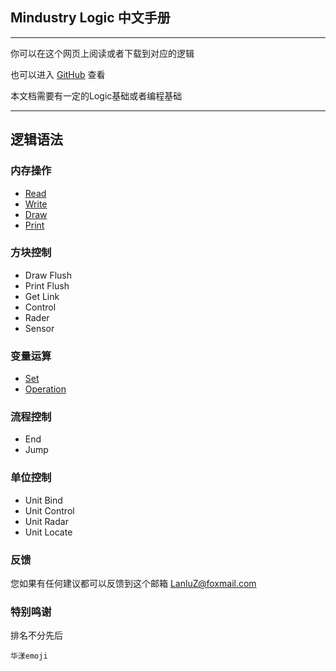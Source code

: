 ## Mindustry Logic 中文手册

---

你可以在这个网页上阅读或者下载到对应的逻辑

也可以进入 [GitHub](https://github.com/LanluZ/Mindustry-guide) 查看

本文档需要有一定的Logic基础或者编程基础

---
## 逻辑语法

### 内存操作

- [Read](https://lanluz.github.io/Mindustry-guide/Guide/read.md)
- [Write](https://lanluz.github.io/Mindustry-guide/Guide/write.md)
- [Draw](https://lanluz.github.io/Mindustry-guide/Guide/draw.md)
- [Print](https://lanluz.github.io/Mindustry-guide/Guide/print.md)

### 方块控制

- Draw Flush
- Print Flush
- Get Link
- Control
- Rader
- Sensor

### 变量运算

- [Set](https://lanluz.github.io/Mindustry-guide/Guide/set.md)
- [Operation](https://lanluz.github.io/Mindustry-guide/Guide/operation.md)

### 流程控制

- End
- Jump

### 单位控制

- Unit Bind
- Unit Control
- Unit Radar
- Unit Locate

### 反馈

您如果有任何建议都可以反馈到这个邮箱
LanluZ@foxmail.com

### 特别鸣谢

排名不分先后

    华漾emoji
